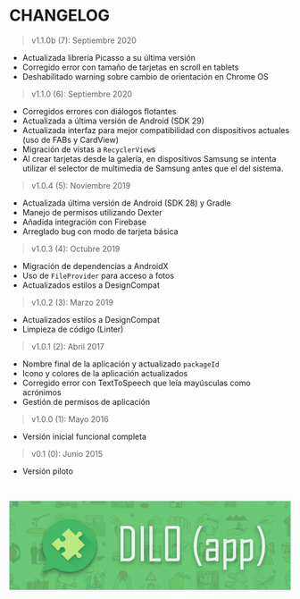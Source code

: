 
CHANGELOG
=======================

> v1.1.0b (7): Septiembre 2020
* Actualizada librería Picasso a su última versión
* Corregido error con tamaño de tarjetas en scroll en tablets
* Deshabilitado warning sobre cambio de orientación en Chrome OS

> v1.1.0 (6): Septiembre 2020
* Corregidos errores con diálogos flotantes
* Actualizada a última versión de Android (SDK 29)
* Actualizada interfaz para mejor compatibilidad con dispositivos actuales (uso de FABs y CardView)
* Migración de vistas a ``RecyclerView``s
* Al crear tarjetas desde la galería, en dispositivos Samsung se intenta utilizar el selector de multimedia de Samsung antes que el del sistema.

> v1.0.4 (5): Noviembre 2019
* Actualizada última versión de Android (SDK 28) y Gradle
* Manejo de permisos utilizando Dexter
* Añadida integración con Firebase
* Arreglado bug con modo de tarjeta básica

> v1.0.3 (4): Octubre 2019
* Migración de dependencias a AndroidX
* Uso de ``FileProvider`` para acceso a fotos
* Actualizados estilos a DesignCompat

> v1.0.2 (3): Marzo 2019
* Actualizados estilos a DesignCompat
* Limpieza de código (Linter)

> v1.0.1 (2): Abril 2017
* Nombre final de la aplicación y actualizado `packageId`
* Icono y colores de la aplicación actualizados
* Corregido error con TextToSpeech que leía mayúsculas como acrónimos
* Gestión de permisos de aplicación

> v1.0.0 (1): Mayo 2016
* Versión inicial funcional completa

> v0.1 (0): Junio 2015
* Versión piloto

<br/>

![DimeApp](dilo_banner.jpg?raw=true "DiloApp")<br/>